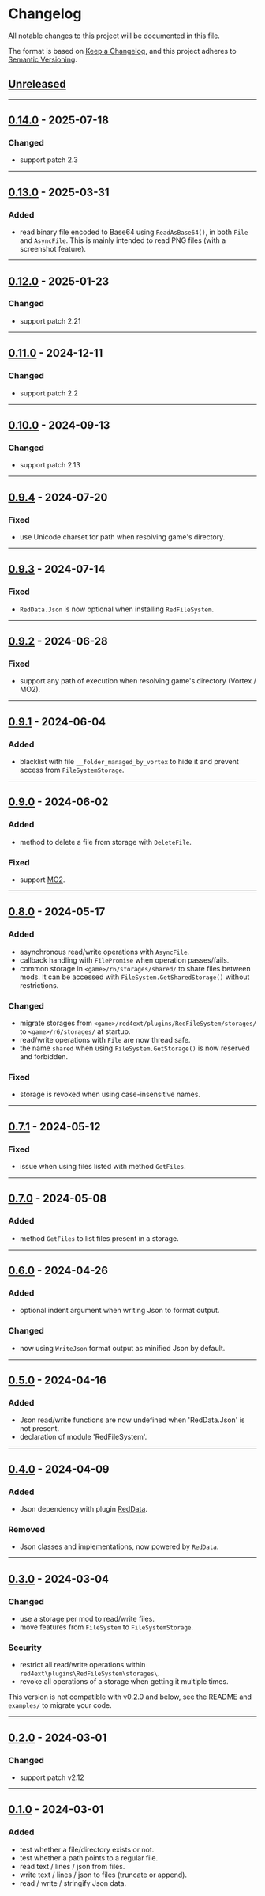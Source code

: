 # Changelog
All notable changes to this project will be documented in this file.

The format is based on [Keep a Changelog](https://keepachangelog.com/en/1.0.0/),
and this project adheres to [Semantic Versioning](https://semver.org/spec/v2.0.0.html).

## [Unreleased]

------------------------

## [0.14.0] - 2025-07-18
### Changed
- support patch 2.3

------------------------

## [0.13.0] - 2025-03-31
### Added
- read binary file encoded to Base64 using `ReadAsBase64()`, in both `File` and
  `AsyncFile`. This is mainly intended to read PNG files (with a screenshot
  feature).

------------------------

## [0.12.0] - 2025-01-23
### Changed
- support patch 2.21

------------------------

## [0.11.0] - 2024-12-11
### Changed
- support patch 2.2

------------------------

## [0.10.0] - 2024-09-13
### Changed
- support patch 2.13

------------------------

## [0.9.4] - 2024-07-20
### Fixed
- use Unicode charset for path when resolving game's directory.

------------------------

## [0.9.3] - 2024-07-14
### Fixed
- `RedData.Json` is now optional when installing `RedFileSystem`.

------------------------

## [0.9.2] - 2024-06-28
### Fixed
- support any path of execution when resolving game's directory (Vortex / MO2).

------------------------

## [0.9.1] - 2024-06-04
### Added
- blacklist with file `__folder_managed_by_vortex` to hide it and prevent 
  access from `FileSystemStorage`.

------------------------

## [0.9.0] - 2024-06-02
### Added
- method to delete a file from storage with `DeleteFile`.

### Fixed
- support [MO2](https://github.com/ModOrganizer2/modorganizer/).

------------------------

## [0.8.0] - 2024-05-17
### Added
- asynchronous read/write operations with `AsyncFile`.
- callback handling with `FilePromise` when operation passes/fails.
- common storage in `<game>/r6/storages/shared/` to share files between mods.
  It can be accessed with `FileSystem.GetSharedStorage()` without restrictions.

### Changed
- migrate storages from `<game>/red4ext/plugins/RedFileSystem/storages/` to
  `<game>/r6/storages/` at startup.
- read/write operations with `File` are now thread safe.
- the name `shared` when using `FileSystem.GetStorage()` is now reserved and
  forbidden.

### Fixed
- storage is revoked when using case-insensitive names.

------------------------

## [0.7.1] - 2024-05-12
### Fixed
- issue when using files listed with method `GetFiles`.

------------------------

## [0.7.0] - 2024-05-08
### Added
- method `GetFiles` to list files present in a storage.

------------------------

## [0.6.0] - 2024-04-26
### Added
- optional indent argument when writing Json to format output.

### Changed
- now using `WriteJson` format output as minified Json by default.

------------------------

## [0.5.0] - 2024-04-16
### Added
- Json read/write functions are now undefined when 'RedData.Json' is not present.
- declaration of module 'RedFileSystem'.

------------------------

## [0.4.0] - 2024-04-09
### Added
- Json dependency with plugin [RedData](https://github.com/rayshader/cp2077-red-data).

### Removed
- Json classes and implementations, now powered by `RedData`.

------------------------

## [0.3.0] - 2024-03-04
### Changed
- use a storage per mod to read/write files.
- move features from `FileSystem` to `FileSystemStorage`.

### Security
- restrict all read/write operations within `red4ext\plugins\RedFileSystem\storages\`.
- revoke all operations of a storage when getting it multiple times.

This version is not compatible with v0.2.0 and below, see the README and 
`examples/` to migrate your code.

------------------------

## [0.2.0] - 2024-03-01
### Changed
- support patch v2.12

------------------------

## [0.1.0] - 2024-03-01
### Added
- test whether a file/directory exists or not.
- test whether a path points to a regular file.
- read text / lines / json from files.
- write text / lines / json to files (truncate or append).
- read / write / stringify Json data.

<!-- Table of releases -->
[Unreleased]: https://github.com/rayshader/cp2077-red-filesystem/compare/v0.14.0...HEAD
[0.14.0]: https://github.com/rayshader/cp2077-red-filesystem/compare/v0.13.0...v0.14.0
[0.13.0]: https://github.com/rayshader/cp2077-red-filesystem/compare/v0.12.0...v0.13.0
[0.12.0]: https://github.com/rayshader/cp2077-red-filesystem/compare/v0.11.0...v0.12.0
[0.11.0]: https://github.com/rayshader/cp2077-red-filesystem/compare/v0.10.0...v0.11.0
[0.10.0]: https://github.com/rayshader/cp2077-red-filesystem/compare/v0.9.4...v0.10.0
[0.9.4]: https://github.com/rayshader/cp2077-red-filesystem/compare/v0.9.3...v0.9.4
[0.9.3]: https://github.com/rayshader/cp2077-red-filesystem/compare/v0.9.2...v0.9.3
[0.9.2]: https://github.com/rayshader/cp2077-red-filesystem/compare/v0.9.1...v0.9.2
[0.9.1]: https://github.com/rayshader/cp2077-red-filesystem/compare/v0.9.0...v0.9.1
[0.9.0]: https://github.com/rayshader/cp2077-red-filesystem/compare/v0.8.0...v0.9.0
[0.8.0]: https://github.com/rayshader/cp2077-red-filesystem/compare/v0.7.1...v0.8.0
[0.7.1]: https://github.com/rayshader/cp2077-red-filesystem/compare/v0.7.0...v0.7.1
[0.7.0]: https://github.com/rayshader/cp2077-red-filesystem/compare/v0.6.0...v0.7.0
[0.6.0]: https://github.com/rayshader/cp2077-red-filesystem/compare/v0.5.0...v0.6.0
[0.5.0]: https://github.com/rayshader/cp2077-red-filesystem/compare/v0.4.0...v0.5.0
[0.4.0]: https://github.com/rayshader/cp2077-red-filesystem/compare/v0.3.0...v0.4.0
[0.3.0]: https://github.com/rayshader/cp2077-red-filesystem/compare/v0.2.0...v0.3.0
[0.2.0]: https://github.com/rayshader/cp2077-red-filesystem/compare/v0.1.0...v0.2.0
[0.1.0]: https://github.com/rayshader/cp2077-red-filesystem/releases/tag/v0.1.0
